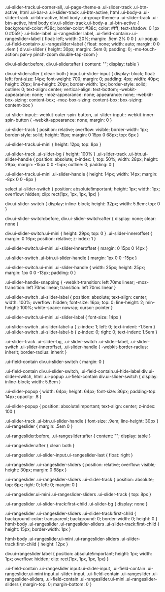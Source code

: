 .ui-slider-track.ui-corner-all,
.ui-page-theme-a .ui-slider-track .ui-btn-active,
html .ui-bar-a .ui-slider-track .ui-btn-active,
html .ui-body-a .ui-slider-track .ui-btn-active,
html body .ui-group-theme-a .ui-slider-track .ui-btn-active,
html body div.ui-slider-track.ui-body-a .ui-btn-active {
	background-color: #38c;
	border-color: #38c;
	color: #fff;
	text-shadow: 0 1px 0 #059
}
.ui-hide-label .ui-rangeslider label,
.ui-field-contain>.ui-rangeslider>label {
		float: left;
		width: 20%;
		margin: .5em 2% 0 0
	}
	.ui-popup .ui-field-contain>.ui-rangeslider>label {
		float: none;
		width: auto;
		margin: 0 0 .4em
	}
	div.ui-slider {
	height: 30px;
	margin: .5em 0;
	padding: 0;
	-ms-touch-action: pan-y pinch-zoom double-tap-zoom
}

div.ui-slider:before,
div.ui-slider:after {
	content: "";
	display: table
}

div.ui-slider:after {
	clear: both
}
input.ui-slider-input {
	display: block;
	float: left;
	font-size: 14px;
	font-weight: 700;
	margin: 0;
	padding: 4px;
	width: 40px;
	height: 20px;
	line-height: 20px;
	border-width: 1px;
	border-style: solid;
	outline: 0;
	text-align: center;
	vertical-align: text-bottom;
	-webkit-appearance: none;
	-moz-appearance: none;
	appearance: none;
	-webkit-box-sizing: content-box;
	-moz-box-sizing: content-box;
	box-sizing: content-box
}

.ui-slider-input::-webkit-outer-spin-button,
.ui-slider-input::-webkit-inner-spin-button {
	-webkit-appearance: none;
	margin: 0
}

.ui-slider-track {
	position: relative;
	overflow: visible;
	border-width: 1px;
	border-style: solid;
	height: 15px;
	margin: 0 15px 0 68px;
	top: 6px
}

.ui-slider-track.ui-mini {
	height: 12px;
	top: 8px
}

.ui-slider-track .ui-slider-bg {
	height: 100%
}
.ui-slider-track .ui-btn.ui-slider-handle {
	position: absolute;
	z-index: 1;
	top: 50%;
	width: 28px;
	height: 28px;
	margin: -15px 0 0 -15px;
	outline: 0;
	padding: 0
}

.ui-slider-track.ui-mini .ui-slider-handle {
	height: 14px;
	width: 14px;
	margin: -8px 0 0 -8px
}

select.ui-slider-switch {
	position: absolute!important;
	height: 1px;
	width: 1px;
	overflow: hidden;
	clip: rect(1px, 1px, 1px, 1px)
}

div.ui-slider-switch {
	display: inline-block;
	height: 32px;
	width: 5.8em;
	top: 0
}

div.ui-slider-switch:before,
div.ui-slider-switch:after {
	display: none;
	clear: none
}

div.ui-slider-switch.ui-mini {
	height: 29px;
	top: 0
}
.ui-slider-inneroffset {
	margin: 0 16px;
	position: relative;
	z-index: 1
}

.ui-slider-switch.ui-mini .ui-slider-inneroffset {
	margin: 0 15px 0 14px
}

.ui-slider-switch .ui-btn.ui-slider-handle {
	margin: 1px 0 0 -15px
}

.ui-slider-switch.ui-mini .ui-slider-handle {
	width: 25px;
	height: 25px;
	margin: 1px 0 0 -13px;
	padding: 0
}

.ui-slider-handle-snapping {
	-webkit-transition: left 70ms linear;
	-moz-transition: left 70ms linear;
	transition: left 70ms linear
}

.ui-slider-switch .ui-slider-label {
	position: absolute;
	text-align: center;
	width: 100%;
	overflow: hidden;
	font-size: 16px;
	top: 0;
	line-height: 2;
	min-height: 100%;
	white-space: nowrap;
	cursor: pointer
}

.ui-slider-switch.ui-mini .ui-slider-label {
	font-size: 14px
}

.ui-slider-switch .ui-slider-label-a {
	z-index: 1;
	left: 0;
	text-indent: -1.5em
}
.ui-slider-switch .ui-slider-label-b {
	z-index: 0;
	right: 0;
	text-indent: 1.5em
}

.ui-slider-track .ui-slider-bg,
.ui-slider-switch .ui-slider-label,
.ui-slider-switch .ui-slider-inneroffset,
.ui-slider-handle {
	-webkit-border-radius: inherit;
	border-radius: inherit
}

.ui-field-contain div.ui-slider-switch {
	margin: 0
}

.ui-field-contain div.ui-slider-switch,
.ui-field-contain.ui-hide-label div.ui-slider-switch,
html .ui-popup .ui-field-contain div.ui-slider-switch {
	display: inline-block;
	width: 5.8em
}

.ui-slider-popup {
	width: 64px;
	height: 64px;
	font-size: 36px;
	padding-top: 14px;
	opacity: .8
}

.ui-slider-popup {
	position: absolute!important;
	text-align: center;
	z-index: 100
}

.ui-slider-track .ui-btn.ui-slider-handle {
	font-size: .9em;
	line-height: 30px
}
.ui-rangeslider {
	margin: .5em 0
}

.ui-rangeslider:before,
.ui-rangeslider:after {
	content: "";
	display: table
}

.ui-rangeslider:after {
	clear: both
}

.ui-rangeslider .ui-slider-input.ui-rangeslider-last {
	float: right
}

.ui-rangeslider .ui-rangeslider-sliders {
	position: relative;
	overflow: visible;
	height: 30px;
	margin: 0 68px
}

.ui-rangeslider .ui-rangeslider-sliders .ui-slider-track {
	position: absolute;
	top: 6px;
	right: 0;
	left: 0;
	margin: 0
}

.ui-rangeslider.ui-mini .ui-rangeslider-sliders .ui-slider-track {
	top: 8px
}

.ui-rangeslider .ui-slider-track:first-child .ui-slider-bg {
	display: none
}

.ui-rangeslider .ui-rangeslider-sliders .ui-slider-track:first-child {
	background-color: transparent;
	background: 0;
	border-width: 0;
	height: 0
}
html>body .ui-rangeslider .ui-rangeslider-sliders .ui-slider-track:first-child {
	height: 15px;
	border-width: 1px
}

html>body .ui-rangeslider.ui-mini .ui-rangeslider-sliders .ui-slider-track:first-child {
	height: 12px
}

div.ui-rangeslider label {
	position: absolute!important;
	height: 1px;
	width: 1px;
	overflow: hidden;
	clip: rect(1px, 1px, 1px, 1px)
}

.ui-field-contain .ui-rangeslider input.ui-slider-input,
.ui-field-contain .ui-rangeslider.ui-mini input.ui-slider-input,
.ui-field-contain .ui-rangeslider .ui-rangeslider-sliders,
.ui-field-contain .ui-rangeslider.ui-mini .ui-rangeslider-sliders {
	margin-top: 0;
	margin-bottom: 0
}
